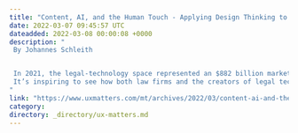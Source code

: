 ```yaml
---
title: "Content, AI, and the Human Touch - Applying Design Thinking to the Legal Market"
date: 2022-03-07 09:45:57 UTC
dateadded: 2022-03-08 00:00:08 +0000
description: "
 By Johannes Schleith 


 In 2021, the legal-technology space represented an $882 billion market opportunity, with Gartner predicting a threefold increase in spending on legal technology  by 2025. Such opportunities attract major investment, and top technology and design talent can drive innovation exponentially—particularly in the areas of artificial intelligence (AI) and machine learning (ML). 
 It’s inspiring to see how both law firms and the creators of legal technology are exploring the concept of design for legal applications. We must constantly question how we can improve legal workflows, make legal processes more straightforward and accessible, and deliver digital-process transformation that benefits all stakeholders—from users and customers to clients. Read More 
"
link: "https://www.uxmatters.com/mt/archives/2022/03/content-ai-and-the-human-touch-applying-design-thinking-to-the-legal-market.php"
category:
directory: _directory/ux-matters.md
---
```

